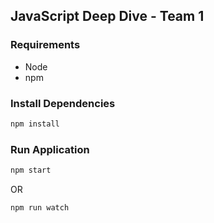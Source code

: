 ## JavaScript Deep Dive - Team 1

### Requirements
- Node
- npm

### Install Dependencies
```bash
npm install
```

### Run Application
```bash
npm start
```
OR

```bash
npm run watch
```
